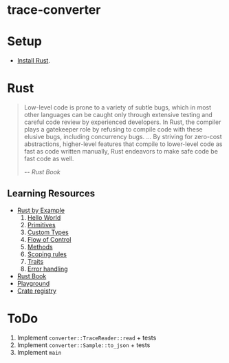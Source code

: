 # **trace-converter**

# Setup
- [Install Rust](https://www.rust-lang.org/tools/install).

# Rust
> Low-level code is prone to a variety of subtle bugs, which in most other languages can be caught only through extensive testing and careful code review by experienced developers.
> In Rust, the compiler plays a gatekeeper role by refusing to compile code with these elusive bugs, including concurrency bugs.
> ...
> By striving for zero-cost abstractions, higher-level features that compile to lower-level code as fast as code written manually, Rust endeavors to make safe code be fast code as well.
> 
> -- <cite>Rust Book</cite>

## Learning Resources
- [Rust by Example](https://doc.rust-lang.org/stable/rust-by-example/)
  1. [Hello World](https://doc.rust-lang.org/stable/rust-by-example/hello.html)
  2. [Primitives](https://doc.rust-lang.org/stable/rust-by-example/primitives.html)
  3. [Custom Types](https://doc.rust-lang.org/stable/rust-by-example/custom_types.html)
  4. [Flow of Control](https://doc.rust-lang.org/stable/rust-by-example/flow_control.html)
  5. [Methods](https://doc.rust-lang.org/stable/rust-by-example/fn/methods.html)
  6. [Scoping rules](https://doc.rust-lang.org/stable/rust-by-example/scope.html)
  7. [Traits](https://doc.rust-lang.org/stable/rust-by-example/trait.html)
  8. [Error handling](https://doc.rust-lang.org/stable/rust-by-example/error.html)
- [Rust Book](https://doc.rust-lang.org/stable/book/)
- [Playground](https://play.rust-lang.org/)
- [Crate registry](https://crates.io/)

# ToDo
1. Implement `converter::TraceReader::read` + tests
2. Implement `converter::Sample::to_json` + tests
3. Implement `main`